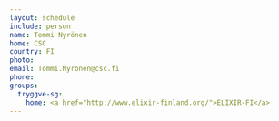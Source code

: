 ```yaml
---
layout: schedule
include: person
name: Tommi Nyrönen
home: CSC
country: FI
photo:
email: Tommi.Nyronen@csc.fi
phone:
groups:
  tryggve-sg:
    home: <a href="http://www.elixir-finland.org/">ELIXIR-FI</a>
---
```

